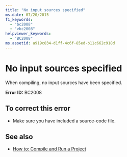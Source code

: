 ```yaml
---
title: "No input sources specified"
ms.date: 07/20/2015
f1_keywords: 
  - "bc2008"
  - "vbc2008"
helpviewer_keywords: 
  - "BC2008"
ms.assetid: a919c834-d1ff-4c6f-85ed-b11c662c918d
---
```

# No input sources specified
When compiling, no input sources have been specified.  
  
 **Error ID:** BC2008  
  
## To correct this error  
  
- Make sure you have included a source-code file.  
  
## See also

- [How to: Compile and Run a Project](/visualstudio/ide/compiling-and-building-in-visual-studio)
